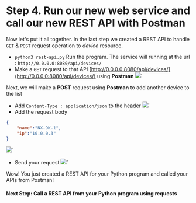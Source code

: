 # Step 4. Run our new web service and call our new REST API with Postman

Now let's put it all together. In the last step we created a REST API to handle `GET` & `POST` request operation to *device* resource.
* `python3 rest-api.py` Run the program. The service will running at the url : `http://0.0.0.0:8080/api/devices/`
* Make a `GET` request to that API [http://0.0.0.0:8080/api/devices/](http://0.0.0.0:8080/api/devices/) using **Postman**
![](/posts/files/rustycoder-python-restAPI-flask/assets/images/img-1.png)`

Next, we will make a **POST** request using **Postman** to add another device to the list
* Add `Content-Type : application/json` to the header
![](/posts/files/rustycoder-python-restAPI-flask/assets/images/img-2.png)`
* Add the request body
```json
{
    "name":"NX-9K-1",
    "ip":"10.0.0.3"
}
```
![](/posts/files/rustycoder-python-restAPI-flask/assets/images/img-3.png)`
* Send your request
![](/posts/files/rustycoder-python-restAPI-flask/assets/images/img-4.png)`

Wow! You just created a REST API for your Python program and called your APIs from Postman!

#### Next Step: Call a REST API from your Python program using requests

